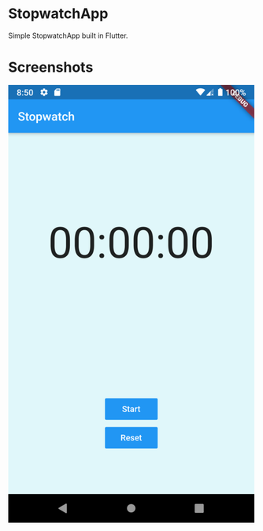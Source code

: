 # StopwatchApp

Simple StopwatchApp built in Flutter.

# Screenshots

<img src="Screenshots/appscreen1.png" width="500">



